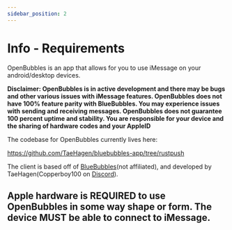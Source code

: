 ```yaml
---
sidebar_position: 2
---
```

# Info - Requirements

OpenBubbles is an app that allows for you to use iMessage on your 
android/desktop devices. 

**Disclaimer: OpenBubbles is in active development and there may be bugs and other various issues with iMessage features. 
OpenBubbles does not have 100% feature parity with BlueBubbles. 
You may experience issues with sending and receiving messages. 
OpenBubbles does not guarantee 100 percent uptime and stability. 
You are responsible for your device and the sharing of hardware codes and your AppleID**

The codebase for OpenBubbles currently lives here:

https://github.com/TaeHagen/bluebubbles-app/tree/rustpush

The client is based off of [BlueBubbles](https://bluebubbles.app/)(not affiliated), and developed by TaeHagen(Copperboy100 on [Discord](https://discord.gg/98fWS4AQqN)).

## Apple hardware is REQUIRED to use OpenBubbles in some way shape or form. The device MUST be able to connect to iMessage.


